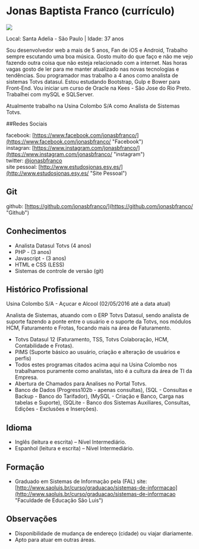 # Jonas Baptista Franco (currículo)

<img src="https://s.gravatar.com/avatar/68ecdd30be255573dbf263099f786b86?s=80" />

Local: Santa Adelia - São Paulo | Idade: 37 anos

Sou desenvolvedor web a mais de 5 anos, Fan de iOS e Android, Trabalho sempre escutando uma boa música. 
Gosto muito do que faço e não me vejo fazendo outra coisa que não esteja relacionado com a internet. 
Nas horas vagas gosto de ler para me manter atualizado nas novas tecnologias e tendências. 
Sou programador mas trabalho a 4 anos como analista de sistemas Totvs datasul. 
Estou estudando Bootstrap, Gulp e Bower para Front-End. 
Vou iniciar um curso de Oracle na Kees - São Jose do Rio Preto. Trabalhei com mySQL e SQLServer.


Atualmente trabalho na Usina Colombo S/A como Analista de Sistemas Totvs.

##Redes Sociais

facebook: [https://www.facebook.com/jonasbfranco/](https://www.facebook.com/jonasbfranco/ "Facebook")  
instagran: [https://www.instagram.com/jonasbfranco/](https://www.instagram.com/jonasbfranco/ "instagram")  
twitter: [@jonasbfranco](http://twitter.com/jonasbfranco "Twitter")  
site pessoal: [http://www.estudosjonas.esy.es/](http://www.estudosjonas.esy.es/ "Site Pessoal")


## Git
github: [https://github.com/jonasbfranco/](https://github.com/jonasbfranco/ "Github")



## Conhecimentos
* Analista Datasul Totvs (4 anos)
* PHP - (3 anos)  
* Javascript - (3 anos)
* HTML e CSS (LESS) 
* Sistemas de controle de versão (git) 


## Histórico Profissional 

Usina Colombo S/A - Açucar e Alcool (02/05/2016 até a data atual)

Analista de Sistemas, atuando com o ERP Totvs Datasul, sendo analista de suporte fazendo a ponte entre o usuário e o suporte da Totvs, nos módulos HCM, Faturamento e Frotas, focando mais na área de Faturamento.
* Totvs Datasul 12 (Faturamento, TSS, Totvs Colaboração, HCM, Contabilidade e Frotas).
* PIMS (Suporte básico ao usuário, criação e alteração de usuários e perfis)
* Todos estes programas citados acima aqui na Usina Colombo nos trabalhamos puramente como analistas, isto é a cultura da área de TI da Empresa.
* Abertura de Chamados para Analises no Portal Totvs.
* Banco de Dados (Progress102b - apenas consultas), (SQL - Consultas e Backup - Banco do Tarifador), (MySQL - Criação e Banco, Carga nas tabelas e Suporte), (SQLite - Banco dos Sistemas Auxiliares, Consultas, Edições - Exclusões e Inserções).


## Idioma

* Inglês (leitura e escrita) – Nível Intermediário.
* Espanhol (leitura e escrita) – Nível Intermediário.




## Formação

* Graduado em Sistemas de Informação pela (FAL)
  site: [http://www.saoluis.br/curso/graduacao/sistemas-de-informacao](http://www.saoluis.br/curso/graduacao/sistemas-de-informacao "Faculdade de Educação São Luis")



## Observações

* Disponibilidade de mudança de endereço (cidade) ou viajar diariamente.
* Apto para atuar em outras áreas.
